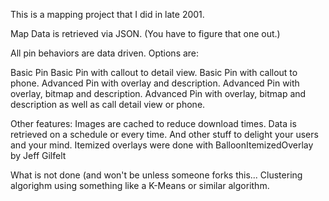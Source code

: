 This is a mapping project that I did in late 2001.

Map Data is retrieved via JSON. (You have to figure that one out.)

All pin behaviors are data driven.  Options are:

Basic Pin
Basic Pin with callout to detail view.
Basic Pin with callout to phone.
Advanced Pin with overlay and description.
Advanced Pin with overlay, bitmap and description.
Advanced Pin with overlay, bitmap and description as well as call detail view or phone.

Other features:
Images are cached to reduce download times.
Data is retrieved on a schedule or every time.
And other stuff to delight your users and your mind.
Itemized overlays were done with BalloonItemizedOverlay by Jeff Gilfelt


What is not done (and won't be unless someone forks this...
Clustering algorighm using something like a K-Means or similar algorithm.

